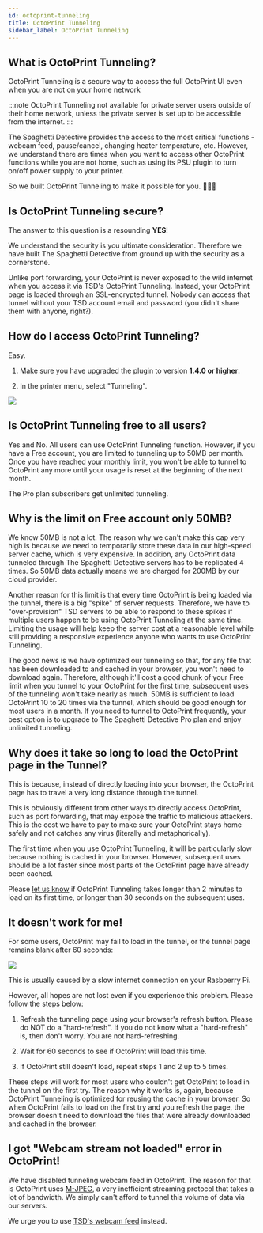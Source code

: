 ```yaml
---
id: octoprint-tunneling
title: OctoPrint Tunneling
sidebar_label: OctoPrint Tunneling
---
```


## What is OctoPrint Tunneling?

OctoPrint Tunneling is a secure way to access the full OctoPrint UI even when you are not on your home network

:::note
OctoPrint Tunneling not available for private server users outside of their home network, unless the private server is set up to be accessible from the internet.
:::

The Spaghetti Detective provides the access to the most critical functions - webcam feed, pause/cancel, changing heater temperature, etc. However, we understand there are times when you want to access other OctoPrint functions while you are not home, such as using its PSU plugin to turn on/off power supply to your printer.

So we built OctoPrint Tunneling to make it possible for you. 🚀🚀🚀

## Is OctoPrint Tunneling secure?

The answer to this question is a resounding **YES**!

We understand the security is you ultimate consideration. Therefore we have built The Spaghetti Detective from ground up with the security as a cornerstone.

Unlike port forwarding, your OctoPrint is never exposed to the wild internet when you access it via TSD's OctoPrint Tunneling. Instead, your OctoPrint page is loaded through an SSL-encrypted tunnel. Nobody can access that tunnel without your TSD account email and password (you didn't share them with anyone, right?).

## How do I access OctoPrint Tunneling?

Easy.

1. Make sure you have upgraded the plugin to version **1.4.0 or higher**.

2. In the printer menu, select "Tunneling".

![](/img/user-guides/octoprint-tunnel.png)

## Is OctoPrint Tunneling free to all users?

Yes and No. All users can use OctoPrint Tunneling function. However, if you have a Free account, you are limited to tunneling up to 50MB per month. Once you have reached your monthly limit, you won't be able to tunnel to OctoPrint any more until your usage is reset at the beginning of the next month.

The Pro plan subscribers get unlimited tunneling.

## Why is the limit on Free account only 50MB?

We know 50MB is not a lot. The reason why we can't make this cap very high is because we need to temporarily store these data in our high-speed server cache, which is very expensive. In addition, any OctoPrint data tunneled through The Spaghetti Detective servers has to be replicated 4 times. So 50MB data actually means we are charged for 200MB by our cloud provider.

Another reason for this limit is that every time OctoPrint is being loaded via the tunnel, there is a big "spike" of server requests. Therefore, we have to "over-provision" TSD servers to be able to respond to these spikes if multiple users happen to be using OctoPrint Tunneling at the same time. Limiting the usage will help keep the server cost at a reasonable level while still providing a responsive experience anyone who wants to use OctoPrint Tunneling.

The good news is we have optimized our tunneling so that, for any file that has been downloaded to and cached in your browser, you won't need to download again. Therefore, although it'll cost a good chunk of your Free limit when you tunnel to your OctoPrint for the first time, subsequent uses of the tunneling won't take nearly as much. 50MB is sufficient to load OctoPrint 10 to 20 times via the tunnel, which should be good enough for most users in a month. If you need to tunnel to OctoPrint frequently, your best option is to upgrade to The Spaghetti Detective Pro plan and enjoy unlimited tunneling.

## Why does it take so long to load the OctoPrint page in the Tunnel?

This is because, instead of directly loading into your browser, the OctoPrint page has to travel a very long distance through the tunnel.

This is obviously different from other ways to directly access OctoPrint, such as port forwarding, that may expose the traffic to malicious attackers. This is the cost we have to pay to make sure your OctoPrint stays home safely and not catches any virus (literally and metaphorically).

The first time when you use OctoPrint Tunneling, it will be particularly slow because nothing is cached in your browser. However, subsequent uses should be a lot faster since most parts of the OctoPrint page have already been cached.

Please [let us know](/docs/user-guides/contact-us-for-support) if OctoPrint Tunneling takes longer than 2 minutes to load on its first time, or longer than 30 seconds on the subsequent uses.

## It doesn't work for me!

For some users, OctoPrint may fail to load in the tunnel, or the tunnel page remains blank after 60 seconds:

![](/img/user-guides/octoprint_tunneling_blank_page.png)

This is usually caused by a slow internet connection on your Rasbperry Pi.

However, all hopes are not lost even if you experience this problem. Please follow the steps below:

1. Refresh the tunneling page using your browser's refresh button. Please do NOT do a "hard-refresh". If you do not know what a "hard-refresh" is, then don't worry. You are not hard-refreshing.

2. Wait for 60 seconds to see if OctoPrint will load this time.

3. If OctoPrint still doesn't load, repeat steps 1 and 2 up to 5 times.

These steps will work for most users who couldn't get OctoPrint to load in the tunnel on the first try. The reason why it works is, again, because OctoPrint Tunneling is optimized for reusing the cache in your browser. So when OctoPrint fails to load on the first try and you refresh the page, the browser doesn't need to download the files that were already downloaded and cached in the browser.

## I got "Webcam stream not loaded" error in OctoPrint!

We have disabled tunneling webcam feed in OctoPrint. The reason for that is OctoPrint uses [M-JPEG](https://en.wikipedia.org/wiki/Motion_JPEG), a very inefficient streaming protocol that takes a lot of bandwidth. We simply can't afford to tunnel this volume of data via our servers.

We urge you to use [TSD's webcam feed](/docs/user-guides/webcam-streaming-for-human-eyes/) instead.
